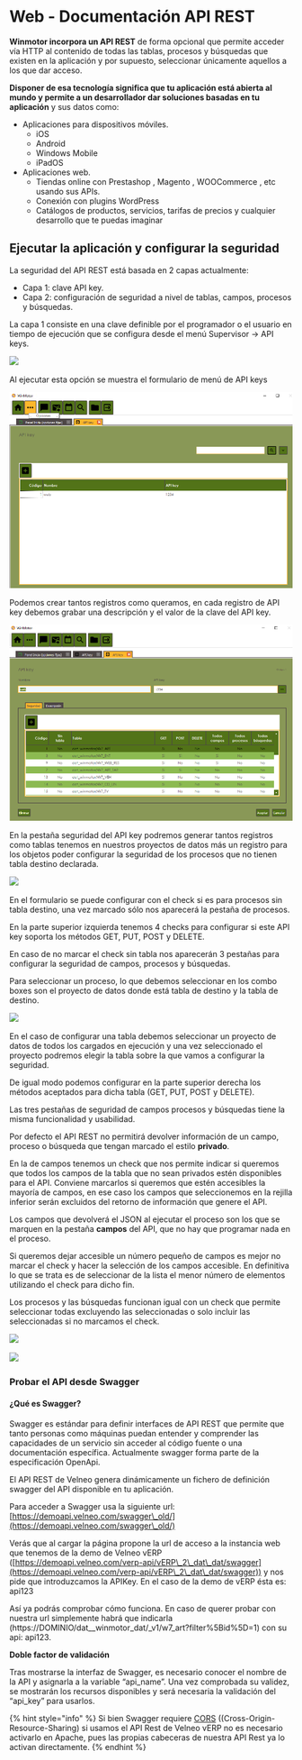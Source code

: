 # Web - Documentación API REST

**Winmotor incorpora un API REST** de forma opcional que permite acceder vía HTTP al contenido de todas las tablas, procesos y búsquedas que existen en la aplicación y por supuesto, seleccionar únicamente aquellos a los que dar acceso.

**Disponer de esa tecnología significa que tu aplicación está abierta al mundo y permite a un desarrollador dar soluciones basadas en tu aplicación** y sus datos como:

* Aplicaciones para dispositivos móviles.
  * iOS
  * Android
  * Windows Mobile
  * iPadOS
* Aplicaciones web.
  * Tiendas online con Prestashop , Magento , WOOCommerce , etc usando sus APIs.
  * Conexión con plugins WordPress
  * Catálogos de productos, servicios, tarifas de precios y cualquier desarrollo que te puedas imaginar

## Ejecutar la aplicación y configurar la seguridad <a href="h.75wthxkvhxe" id="h.75wthxkvhxe"></a>

La seguridad del API REST está basada en 2 capas actualmente:

* Capa 1: clave API key.
* Capa 2: configuración de seguridad a nivel de tablas, campos, procesos y búsquedas.

La capa 1 consiste en una clave definible por el programador o el usuario en tiempo de ejecución que se configura desde el menú Supervisor -> API keys.

![](../../../.gitbook/assets/Screenshot\_1.png)

Al ejecutar esta opción se muestra el formulario de menú de API keys

![](<../../../.gitbook/assets/image (601).png>)

Podemos crear tantos registros como queramos, en cada registro de API key debemos grabar una descripción y el valor de la clave del API key.

![](<../../../.gitbook/assets/image (602).png>)

En la pestaña seguridad del API key podremos generar tantos registros como tablas tenemos en nuestros proyectos de datos más un registro para los objetos poder configurar la seguridad de los procesos que no tienen tabla destino declarada.

![](../../../.gitbook/assets/Screenshot\_2.png)

En el formulario se puede configurar con el check si es para procesos sin tabla destino, una vez marcado sólo nos aparecerá la pestaña de procesos.

En la parte superior izquierda tenemos 4 checks para configurar si este API key soporta los métodos GET, PUT, POST y DELETE.

En caso de no marcar el check sin tabla nos aparecerán 3 pestañas para configurar la seguridad de campos, procesos y búsquedas.

Para seleccionar un proceso, lo que debemos seleccionar en los combo boxes son el proyecto de datos donde está tabla de destino y la tabla de destino.

![](<../../../.gitbook/assets/Screenshot\_1 (1).png>)

En el caso de configurar una tabla debemos seleccionar un proyecto de datos de todos los cargados en ejecución y una vez seleccionado el proyecto podremos elegir la tabla sobre la que vamos a configurar la seguridad.

De igual modo podemos configurar en la parte superior derecha los métodos aceptados para dicha tabla (GET, PUT, POST y DELETE).

Las tres pestañas de seguridad de campos procesos y búsquedas tiene la misma funcionalidad y usabilidad.

Por defecto el API REST no permitirá devolver información de un campo, proceso o búsqueda que tengan marcado el estilo **privado**.

En la de campos tenemos un check que nos permite indicar si queremos que todos los campos de la tabla que no sean privados estén disponibles para el API. Conviene marcarlos si queremos que estén accesibles la mayoría de campos, en ese caso los campos que seleccionemos en la rejilla inferior serán excluidos del retorno de información que genere el API.

Los campos que devolverá el JSON al ejecutar el proceso son los que se marquen en la pestaña **campos** del API, que no hay que programar nada en el proceso.

Si queremos dejar accesible un número pequeño de campos es mejor no marcar el check y hacer la selección de los campos accesible. En definitiva lo que se trata es de seleccionar de la lista el menor número de elementos utilizando el check para dicho fin.

Los procesos y las búsquedas funcionan igual con un check que permite seleccionar todas excluyendo las seleccionadas o solo incluir las seleccionadas si no marcamos el check.

![](../../../.gitbook/assets/Screenshot\_3.png)

![](../../../.gitbook/assets/Screenshot\_4.png)

### Probar el API desde Swagger <a href="probar-el-api-desde-swagger" id="probar-el-api-desde-swagger"></a>

#### ¿Qué es Swagger? <a href="que-es-swagger" id="que-es-swagger"></a>

Swagger es estándar para definir interfaces de API REST que permite que tanto personas como máquinas puedan entender y comprender las capacidades de un servicio sin acceder al código fuente o una documentación específica. Actualmente swagger forma parte de la especificación OpenApi.

El API REST de Velneo genera dinámicamente un fichero de definición swagger del API disponible en tu aplicación.

Para acceder a Swagger usa la siguiente url: [https://demoapi.velneo.com/swagger\_old/](https://demoapi.velneo.com/swagger\_old/)

Verás que al cargar la página propone la url de acceso a la instancia web que tenemos de la demo de Velneo vERP ([https://demoapi.velneo.com/verp-api/vERP\_2\_dat\_dat/swagger](https://demoapi.velneo.com/verp-api/vERP\_2\_dat\_dat/swagger)) y nos pide que introduzcamos la APIKey. En el caso de la demo de vERP ésta es: api123

Así ya podrás comprobar cómo funciona. En caso de querer probar con nuestra url simplemente habrá que indicarla (https://DOMINIO/dat\__winmotor\_dat/_v1/w7\_art?filter%5Bid%5D=1) con su api: api123.

**Doble factor de validación**

Tras mostrarse la interfaz de Swagger, es necesario conocer el nombre de la API y asignarla a la variable “api\_name”. Una vez comprobada su validez, se mostrarán los recursos disponibles y será necesaria la validación del “api\_key” para usarlos.​

{% hint style="info" %}
Si bien Swagger requiere [CORS](https://es.wikipedia.org/wiki/Intercambio\_de\_recursos\_de\_origen\_cruzado) ((Cross-Origin-Resource-Sharing) si usamos el API Rest de Velneo vERP no es necesario activarlo en Apache, pues las propias cabeceras de nuestra API Rest ya lo activan directamente.
{% endhint %}

